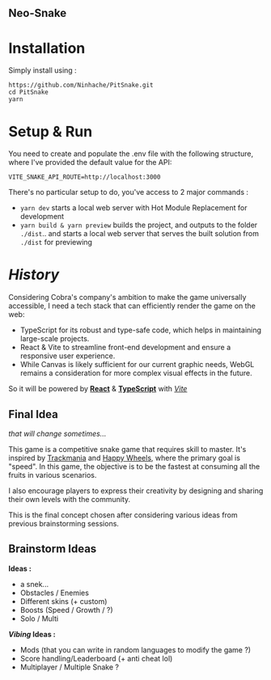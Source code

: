 ## Neo-Snake

# Installation

Simply install using :

```
https://github.com/Ninhache/PitSnake.git
cd PitSnake
yarn
```

# Setup & Run

You need to create and populate the .env file with the following structure, where I've provided the default value for the API:

```.env
VITE_SNAKE_API_ROUTE=http://localhost:3000
```

There's no particular setup to do, you've access to 2 major commands :

- `yarn dev` starts a local web server with Hot Module Replacement for development
- `yarn build & yarn preview` builds the project, and outputs to the folder `./dist`.. and starts a local web server that serves the built solution from `./dist` for previewing

# _History_

Considering Cobra's company's ambition to make the game universally accessible, I need a tech stack that can efficiently render the game on the web:

- TypeScript for its robust and type-safe code, which helps in maintaining large-scale projects.
- React & Vite to streamline front-end development and ensure a responsive user experience.
- While Canvas is likely sufficient for our current graphic needs, WebGL remains a consideration for more complex visual effects in the future.

So it will be powered by [**React**](https://fr.react.dev/) & [**TypeScript**](https://www.typescriptlang.org/) with [_Vite_](https://vitejs.dev/)

## Final Idea

_that will change sometimes..._

This game is a competitive snake game that requires skill to master. It's inspired by [Trackmania](https://www.ubisoft.com/fr-fr/game/trackmania/trackmania) and [Happy Wheels](https://fr.wikipedia.org/wiki/Happy_Wheels), where the primary goal is "speed". In this game, the objective is to be the fastest at consuming all the fruits in various scenarios.

I also encourage players to express their creativity by designing and sharing their own levels with the community.

This is the final concept chosen after considering various ideas from previous brainstorming sessions.

## Brainstorm Ideas

**Ideas :**

- a snek...
- Obstacles / Enemies
- Different skins (+ custom)
- Boosts (Speed / Growth / ?)
- Solo / Multi

**_Vibing_ Ideas :**

- Mods (that you can write in random languages to modify the game ?)
- Score handling/Leaderboard (+ anti cheat lol)
- Multiplayer / Multiple Snake ?
